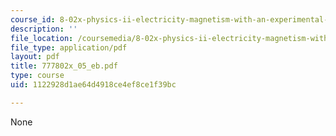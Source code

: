 ```yaml
---
course_id: 8-02x-physics-ii-electricity-magnetism-with-an-experimental-focus-spring-2005
description: ''
file_location: /coursemedia/8-02x-physics-ii-electricity-magnetism-with-an-experimental-focus-spring-2005/1122928d1ae64d4918ce4ef8ce1f39bc_777802x_05_eb.pdf
file_type: application/pdf
layout: pdf
title: 777802x_05_eb.pdf
type: course
uid: 1122928d1ae64d4918ce4ef8ce1f39bc

---
```

None
